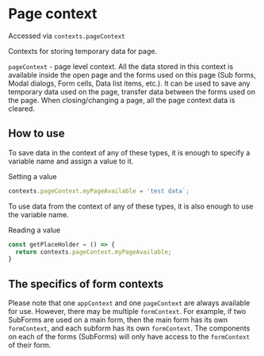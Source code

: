 # Page context

Accessed via `contexts.pageContext`  

Contexts for storing temporary data for page.

`pageContext` - page level context. All the data stored in this context is available inside the open page and the forms used on this page (Sub forms, Modal dialogs, Form cells, Data list items, etc.). It can be used to save any temporary data used on the page, transfer data between the forms used on the page. When closing/changing a page, all the page context data is cleared.

## How to use

To save data in the context of any of these types, it is enough to specify a variable name and assign a value to it.

Setting a value

```Javascript
contexts.pageContext.myPageAvailable = 'test data`;
```

To use data from the context of any of these types, it is also enough to use the variable name.

Reading a value 

```Javascript
const getPlaceHolder = () => {
  return contexts.pageContext.myPageAvailable;
}
```

## The specifics of form contexts

Please note that one `appContext` and one `pageContext` are always available for use. However, there may be multiple `formContext`. For example, if two SubForms are used on a main form, then the main form has its own `formContext`, and each subform has its own `formContext`. The components on each of the forms (SubForms) will only have access to the `formContext` of their form.